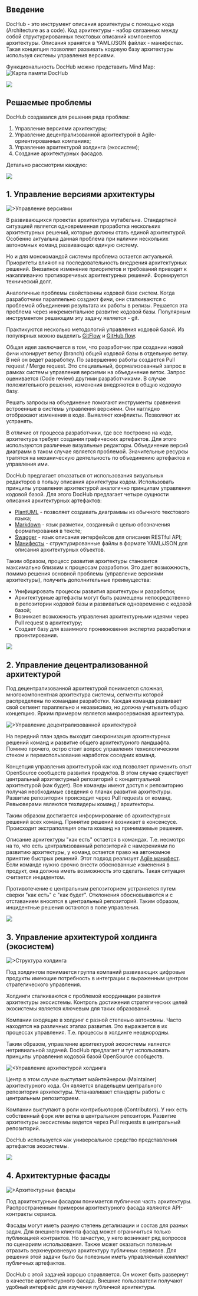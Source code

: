 ## Введение

DocHub - это инструмент описания архитектуры с помощью кода (Architecture as a code). Код архитектуры - набор 
связанных между собой структурированных текстовых описаний компонентов архитектуры. Описания хранятся в YAML/JSON 
файлах - манифестах. Такая концепция позволяет развивать кодовую базу архитектуры используя системы управления
версиями.

Функциональность DocHub можно представить Mind Map:
![Карта памяти DocHub](@document/dochub_mindmap)

![](@anchor/problems)
## Решаемые проблемы
DocHub создавался для решения ряда проблем:
1. Управление версиями архитектуры;
2. Управление децентрализованной архитектурой в Agile-ориентированных компаниях;
3. Управление архитектурой холдинга (экосистем);
4. Создание архитектурных фасадов.

Детально рассмотрим каждую:

![](@anchor/versions)
## 1. Управление версиями архитектуры 
![>Управление версиями](@document/dochub_archver)

В развивающихся проектах архитектура мутабельна. Стандартной ситуацией является одновременная проработка нескольких 
архитектурных решений, которые должны стать единой архитектурой. Особенно актуальна данная проблема при наличии 
нескольких автономных команд развивающих единую систему.

Но и для монокомандой системы проблема остается актуальной. Приоритеты влияют на последовательность внедрения 
архитектурных решений. Внезапное изменение приоритетов и требований приводит к накапливанию противоречивых 
архитектурных решений. Формируется технический долг.

Аналогичные проблемы свойственны кодовой базе систем. Когда разработчики параллельно создают фичи, они сталкиваются 
с проблемой объединения результата их работы в релизы. Решается эта проблема через инкрементальное развитие кодовой
базы. Популярным инструментом решающим эту задачу является - git. 

Практикуются несколько методологий управления кодовой базой. Из популярных можно выделить 
[GitFlow](https://www.atlassian.com/en/git/tutorials/comparing-workflows/gitflow-workflow) и
[GitHub flow](https://docs.github.com/en/get-started/quickstart/github-flow).

Общая идея заключается в том, что разработчик при создании новой фичи клонирует ветку (branch) общей кодовой базы
в отдельную ветку. В ней он ведет разработку. По завершению работы создается Pull request / Merge request. Это 
специальный, формализованный запрос в рамках системы управления версиями на объединение веток. Запрос оценивается 
(Code review) другими разработчиками. В случае положительного решения, изменения внедряются в общую кодовую базу.

Решать запросы на объединение помогают инструменты сравнения встроенные в системы управления версиями. Они наглядно
отображают изменения в коде. Выявляют конфликты. Позволяют их устранять. 

В отличие от процесса разработчики, где все построено на коде, архитектура требует создания графических артефактов.
Для этого используются различные визуальные редакторы. Объединение версий диаграмм в таком случае является проблемой.
Значительные ресурсы тратятся на механическую деятельность по объединению артефактов и управления ими.

DocHub предлагает отказаться от использования визуальных редакторов в пользу описания архитектуры кодом. Использовать
принципы управления архитектурой аналогично принципам управления кодовой базой. Для этого DocHub предлагает четыре
сущности описания архитектурных артефактов:

* [PlantUML](https://plantuml.com/) - позволяет создавать диаграммы из обычного текстового языка;
* [Markdown](https://ru.wikipedia.org/wiki/Markdown) - язык разметки, созданный с целью обозначения форматирования в тексте;
* [Swagger](https://swagger.io/) - язык описания интерфейсов для описания RESTful API;
* [Манифесты](/docs/dochub_contexts) - структурированные файлы в формате YAML/JSON для описания архитектурных объектов. 

Таким образом, процесс развития архитектуры становится максимально близким к процессам разработки. Это дает возможность,
помимо решения основной проблемы (управление версиями архитектуры), получить дополнительные преимущества:

* Унифицировать процессы развития архитектуры и разработки;
* Архитектурные артефакты могут быть размещены непосредственно в репозитории кодовой базы и развиваться одновременно
с кодовой базой;
* Возникает возможность управления архитектурными идеями через Pull request в архитектуру;
* Создает базу для взаимного проникновения экспертиз разработки и проектирования.

![](@anchor/distrib)
## 2. Управление децентрализованной архитектурой

Под децентрализованной архитектурой понимается сложная, многокомпонентная архитектура системы, сегменты которой 
распределены по командам разработки. Каждая команда развивает свой сегмент параллельно и независимо, но должна 
учитывать общую концепцию. Ярким примером является микросервисная архитектура.

![>Управление децентрализованной архитектурой](@document/dochub_archdistrib)

На передний план здесь выходит синхронизация архитектурных решений команд и развитие общего архитектурного ландшафта.
Помимо прочего, остро стоит вопрос управления технологическим стеком и переиспользование наработок соседних команд.

Концепция управления архитектурой как код позволяет применить опыт OpenSource сообществ развития продуктов. В этом 
случае существует центральный архитектурный репозиторий с концептуальной архитектурой (как будет). Все команды имеют
доступ к репозиторию получая необходимые сведения о планах развития архитектуры. Развитие репозитория происходит через
Pull requests от команд. Ревьюверами являются техлидеры команд / архитекторы.

Таким образом достигается информирование об архитектурных решений всех команд. Принятие решений возникает в консенсусе.
Происходит экстраполяция опыта команд на принимаемые решения. 
 
Описание архитектуры "как есть" остается в командах. Т.е. несмотря на то, что есть централизованный репозиторий с 
намерениями по развитию архитектуры, у команд остается право на автономное принятие быстрых решений. Этот подход
реализует [Agile манифест](https://wikipedia.org/wiki/Agile_Manifesto). Если команде нужно срочно внести обоснованные 
изменения в продукт, она должна иметь возможность это сделать. Такая ситуация считается инцидентом.

Противотечение с центральным репозиторием устраняется путем сверки "как есть" с "как будет". Отклонения обосновываются
и с отставанием вносятся в центральный репозиторий. Таким образом, инцидентные решения остаются в поле управления.  

![](@anchor/ecosystem)
## 3. Управление архитектурой холдинга (экосистем)

![>Структура холдинга](@document/dochub_archeco)

Под холдингом понимается группа компаний развивающих цифровые продукты имеющие потребность в интеграции с выраженным
центром стратегического управления.

Холдинги сталкиваются с проблемой координации развития архитектуры экосистемы. Контроль достижения стратегических
целей экосистемы является ключевым для таких образований.

Компании входящие в холдинг с разной степенью автономны. Часто находятся на различных этапах развития. Это выражается
в их процессах управления. Т.е. процессы в холдинге неоднородны.  

Таким образом, управление архитектурой экосистемы является нетривиальной задачей. DocHub предлагает и тут использовать
принципы управления кодовой базой OpenSource сообществ.

![<Управление архитектурой холдинга](@document/dochub_archeco_proc)

Центр в этом случае выступает майнтейнером (Maintainer) архитектурного кода. Он является владельцем центрального
репозитория архитектуры. Устанавливает стандарты работы с центральным репозиторием.

Компании выступают в роли контрибьюторов (Contributors). У них есть собственный форк или ветка в центральном 
репозитори. Развитие архитектуры экосистемы ведется через Pull requests в центральный репозиторий.

DocHub используется как универсальное средство представления артефактов экосистемы.

![](@anchor/facade)
## 4. Архитектурные фасады

![>Архитектурные фасады](@document/dochub_facade)

Под архитектурным фасадом понимается публичная часть архитектуры. Распространенным примером архитектурного фасада
являются API-контракты сервиса. 

Фасады могут иметь разную степень детализации и состав для разных задач. Для внешнего клиента фасад может ограничиться
только публикацией контрактов. Но зачастую, у него возникает ряд вопросов по сценариям использования. Также может
оказаться полезным отразить верхнеуровневую архитектуру публичных сервисов. Для решения этой задачи было бы полезным
иметь управляемый комплект публичных артефактов.

DocHub с этой задачей хорошо справляется. Он может быть развернут в качестве архитектурного фасада. Внешние 
пользователи получают удобный интерфейс для изучения публичной архитектуры.
